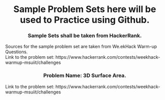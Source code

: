<div align="center">
  
  # Sample Problem Sets here will be used to Practice using Github.
  
</div>

<div align="center">
  
  
  
  
</div>

<div align="center">
  
  
  
</div>


<div align="center">
  
  ### Sample Sets shall be taken from HackerRank.
  
</div>


<div align="left">
  Sources for the sample problem set are taken from We.ekHack Warm-up Questions.<br>
  Link to the problem set: https://www.hackerrank.com/contests/weekhack-warmup-msuiit/challenges
</div>
<div align="center">
  
### Problem Name: 3D Surface Area.
  
</div>

<div align="left">
  <p>
  Link to the problem set: https://www.hackerrank.com/contests/weekhack-warmup-msuiit/challenges
  </p>
</div>
